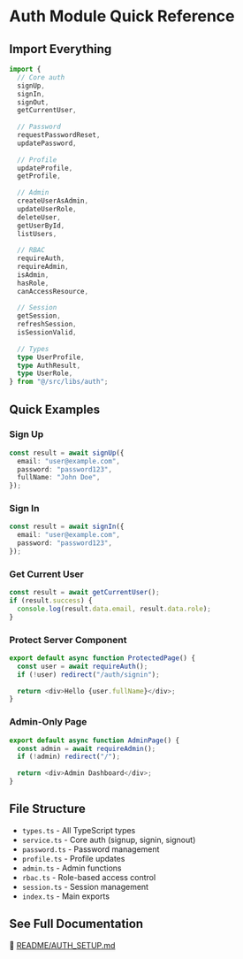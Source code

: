 # Auth Module Quick Reference

## Import Everything

```typescript
import {
  // Core auth
  signUp,
  signIn,
  signOut,
  getCurrentUser,
  
  // Password
  requestPasswordReset,
  updatePassword,
  
  // Profile
  updateProfile,
  getProfile,
  
  // Admin
  createUserAsAdmin,
  updateUserRole,
  deleteUser,
  getUserById,
  listUsers,
  
  // RBAC
  requireAuth,
  requireAdmin,
  isAdmin,
  hasRole,
  canAccessResource,
  
  // Session
  getSession,
  refreshSession,
  isSessionValid,
  
  // Types
  type UserProfile,
  type AuthResult,
  type UserRole,
} from "@/src/libs/auth";
```

## Quick Examples

### Sign Up
```typescript
const result = await signUp({
  email: "user@example.com",
  password: "password123",
  fullName: "John Doe",
});
```

### Sign In
```typescript
const result = await signIn({
  email: "user@example.com",
  password: "password123",
});
```

### Get Current User
```typescript
const result = await getCurrentUser();
if (result.success) {
  console.log(result.data.email, result.data.role);
}
```

### Protect Server Component
```typescript
export default async function ProtectedPage() {
  const user = await requireAuth();
  if (!user) redirect("/auth/signin");
  
  return <div>Hello {user.fullName}</div>;
}
```

### Admin-Only Page
```typescript
export default async function AdminPage() {
  const admin = await requireAdmin();
  if (!admin) redirect("/");
  
  return <div>Admin Dashboard</div>;
}
```

## File Structure

- `types.ts` - All TypeScript types
- `service.ts` - Core auth (signup, signin, signout)
- `password.ts` - Password management
- `profile.ts` - Profile updates
- `admin.ts` - Admin functions
- `rbac.ts` - Role-based access control
- `session.ts` - Session management
- `index.ts` - Main exports

## See Full Documentation

📖 [README/AUTH_SETUP.md](../../../README/AUTH_SETUP.md)
